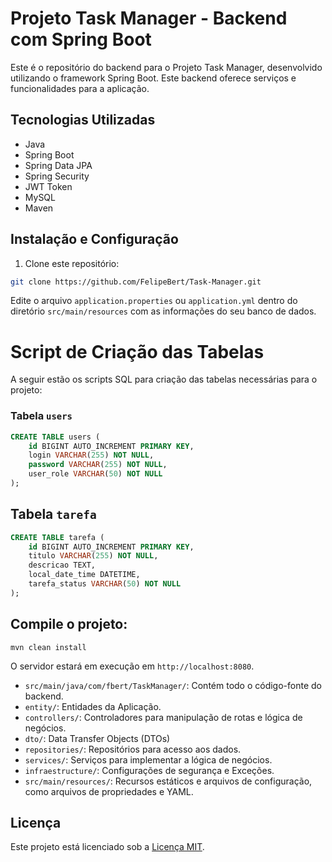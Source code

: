 # Projeto Task Manager - Backend com Spring Boot

Este é o repositório do backend para o Projeto Task Manager, desenvolvido utilizando o framework Spring Boot. Este backend oferece serviços e funcionalidades para a aplicação.

## Tecnologias Utilizadas

- Java
- Spring Boot
- Spring Data JPA
- Spring Security
- JWT Token
- MySQL
- Maven

## Instalação e Configuração

1. Clone este repositório:
```bash
git clone https://github.com/FelipeBert/Task-Manager.git
```

Edite o arquivo `application.properties` ou `application.yml` dentro do diretório `src/main/resources` com as informações do seu banco de dados.

# Script de Criação das Tabelas

A seguir estão os scripts SQL para criação das tabelas necessárias para o projeto:

### Tabela `users`

```sql
CREATE TABLE users (
    id BIGINT AUTO_INCREMENT PRIMARY KEY,
    login VARCHAR(255) NOT NULL,
    password VARCHAR(255) NOT NULL,
    user_role VARCHAR(50) NOT NULL
);
```

## Tabela `tarefa`

```sql
CREATE TABLE tarefa (
    id BIGINT AUTO_INCREMENT PRIMARY KEY,
    titulo VARCHAR(255) NOT NULL,
    descricao TEXT,
    local_date_time DATETIME,
    tarefa_status VARCHAR(50) NOT NULL
);
```

## Compile o projeto:

```
mvn clean install
```
O servidor estará em execução em `http://localhost:8080`.

- `src/main/java/com/fbert/TaskManager/`: Contém todo o código-fonte do backend.
- `entity/`: Entidades da Aplicação.
- `controllers/`: Controladores para manipulação de rotas e lógica de negócios.
- `dto/`: Data Transfer Objects (DTOs)
- `repositories/`: Repositórios para acesso aos dados.
- `services/`: Serviços para implementar a lógica de negócios.
- `infraestructure/`: Configurações de segurança e Exceções.
- `src/main/resources/`: Recursos estáticos e arquivos de configuração, como arquivos de propriedades e YAML.

## Licença

Este projeto está licenciado sob a [Licença MIT](https://opensource.org/licenses/MIT).